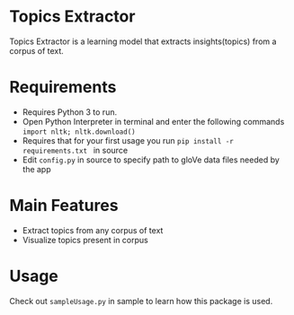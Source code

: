 Topics Extractor
===============================================

Topics Extractor is a learning model that extracts insights(topics) from a corpus of text.

# Requirements
- Requires Python 3 to run. 
- Open Python Interpreter in terminal and enter the following commands ```import nltk; nltk.download()```
- Requires that for your first usage you run ```pip install -r requirements.txt ``` in source
- Edit ```config.py``` in source to specify path to gloVe data files needed by the app 


# Main Features
- Extract topics from any corpus of text 
- Visualize topics present in corpus

# Usage
Check out ```sampleUsage.py``` in sample to learn how this package is used.



